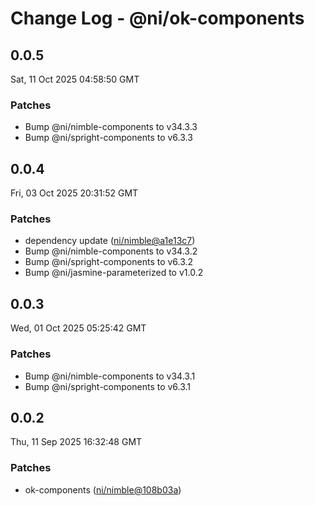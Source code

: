 # Change Log - @ni/ok-components

<!-- This log was last generated on Sat, 11 Oct 2025 04:58:50 GMT and should not be manually modified. -->

<!-- Start content -->

## 0.0.5

Sat, 11 Oct 2025 04:58:50 GMT

### Patches

- Bump @ni/nimble-components to v34.3.3
- Bump @ni/spright-components to v6.3.3

## 0.0.4

Fri, 03 Oct 2025 20:31:52 GMT

### Patches

- dependency update ([ni/nimble@a1e13c7](https://github.com/ni/nimble/commit/a1e13c73b88490ece5522a9c583bb429193217bc))
- Bump @ni/nimble-components to v34.3.2
- Bump @ni/spright-components to v6.3.2
- Bump @ni/jasmine-parameterized to v1.0.2

## 0.0.3

Wed, 01 Oct 2025 05:25:42 GMT

### Patches

- Bump @ni/nimble-components to v34.3.1
- Bump @ni/spright-components to v6.3.1

## 0.0.2

Thu, 11 Sep 2025 16:32:48 GMT

### Patches

- ok-components ([ni/nimble@108b03a](https://github.com/ni/nimble/commit/108b03a39520fe996e920c83989a57d2fe0aad41))
